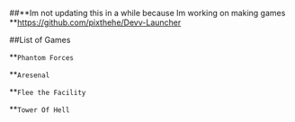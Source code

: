 ##**Im not updating this in a while because Im working on making games **https://github.com/pixthehe/Devv-Launcher
 

##List of Games

**`Phantom Forces`

**`Aresenal`

**`Flee the Facility`

**`Tower Of Hell`
